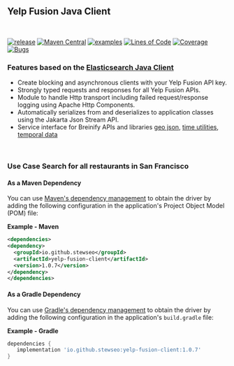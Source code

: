 ## Yelp Fusion Java Client
<br>

[![release](https://badgen.net/badge/version/1.0.7/green?icon=github)](https://github.com/stewseo/yelp-fusion-client/tree/version-1.0.7)
[![Maven Central](https://img.shields.io/maven-central/v/io.github.stewseo/yelp-fusion-client?versionPrefix=1.0.7)](https://search.maven.org/artifact/io.github.stewseo/yelp-fusion-client/1.0.7/jar)
[![examples](https://badgen.net/badge/docs/examples/cyan?icon=github)](https://stewseo.github.io/yelp-fusion-client/examples)
[![Lines of Code](https://sonarcloud.io/api/project_badges/measure?project=stewseo_yelp-fusion-client&metric=ncloc)](https://sonarcloud.io/summary/new_code?id=stewseo_yelp-fusion-client)
[![Coverage](https://sonarcloud.io/api/project_badges/measure?project=stewseo_yelp-fusion-client&metric=coverage)](https://sonarcloud.io/summary/new_code?id=stewseo_yelp-fusion-client)
[![Bugs](https://sonarcloud.io/api/project_badges/measure?project=stewseo_yelp-fusion-client&metric=bugs)](https://sonarcloud.io/summary/new_code?id=stewseo_yelp-fusion-client)

### Features based on the [Elasticsearch Java Client](https://www.elastic.co/guide/en/elasticsearch/client/java-api-client/current/introduction.html)
- Create blocking and asynchronous clients with your Yelp Fusion API key.
- Strongly typed requests and responses for all Yelp Fusion APIs.
- Module to handle Http transport including failed request/response logging using Apache Http Components.
- Automatically serializes from and deserializes to application classes using the Jakarta Json Stream API.
- Service interface for Breinify APIs and libraries
[geo json](https://github.com/Breinify/brein-geojson), [time utilities](https://github.com/Breinify/brein-time-utilities), [temporal data](https://docs.breinify.com/?java--native#temporal-data-response)

<br>

### Use Case Search for all restaurants in San Francisco

#### As a Maven Dependency
You can use [Maven's dependency management](https://search.maven.org/search?q=g:io.github.stewseo) to obtain the driver by adding the following configuration in the application's Project Object Model (POM) file:

**Example - Maven**
```xml
<dependencies>
<dependency>
  <groupId>io.github.stewseo</groupId>
  <artifactId>yelp-fusion-client</artifactId>
  <version>1.0.7</version>
</dependency>
</dependencies>
```
#### As a Gradle Dependency
You can use [Gradle's dependency management](https://search.maven.org/search?q=g:io.github.stewseo) to obtain the driver by adding the following configuration in the application's ```build.gradle``` file:

**Example - Gradle**
```gradle
dependencies {
   implementation 'io.github.stewseo:yelp-fusion-client:1.0.7'
}
```
<br>


